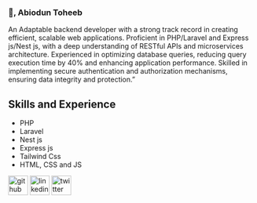 ### 👋, Abiodun Toheeb
An Adaptable backend developer with a strong track record in creating efficient, scalable web applications. Proficient in PHP/Laravel and Express js/Nest js, with a deep understanding of RESTful APIs and microservices architecture. Experienced in optimizing database queries, reducing query execution time by 40% and enhancing application performance. Skilled in implementing secure authentication and authorization mechanisms, ensuring data integrity and protection.”

## Skills and Experience
* PHP
* Laravel
* Nest js
* Express js
* Tailwind Css
* HTML, CSS and JS


  


[<img src='https://cdn.jsdelivr.net/npm/simple-icons@3.0.1/icons/github.svg' alt='github' height='40'>](https://github.com/https://github.com/Enigmatec)  [<img src='https://cdn.jsdelivr.net/npm/simple-icons@3.0.1/icons/linkedin.svg' alt='linkedin' height='40'>](https://www.linkedin.com/in/https://www.linkedin.com/in/toheeb-abiodun-283a92135//)  [<img src='https://cdn.jsdelivr.net/npm/simple-icons@3.0.1/icons/twitter.svg' alt='twitter' height='40'>](https://twitter.com/https://twitter.com/Abhay_tec) 




